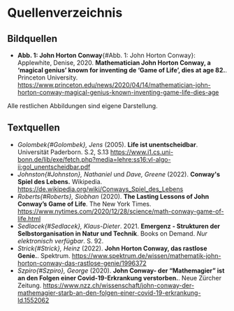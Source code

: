 # Quellenverzeichnis


## Bildquellen

- **Abb. 1: John Horton Conway**{#Abb. 1: John Horton Conway}: Applewhite, Denise, 2020. **Mathematician John Horton Conway, a ‘magical genius’ known for inventing de ‘Game of Life’, dies at age 82.**. Princeton University. https://www.princeton.edu/news/2020/04/14/mathematician-john-horton-conway-magical-genius-known-inventing-game-life-dies-age 

Alle restlichen Abbildungen sind eigene Darstellung.

## Textquellen

- *Golombek{#Golombek}, Jens* (2005). **Life ist unentscheidbar**. Universität Paderborn. S.2, S.13 https://www.i1.cs.uni-bonn.de/lib/exe/fetch.php?media=lehre:ss16:vl-algo-ii:gol_unentscheidbar.pdf
- *Johnston{#Johnston}, Nathaniel* und *Dave, Greene* (2022). **Conway's Spiel des Lebens.** Wikipedia. https://de.wikipedia.org/wiki/Conways_Spiel_des_Lebens
- *Roberts{#Roberts}, Siobhan* (2020). **The Lasting Lessons of John Conway’s Game of Life**. The New York Times. https://www.nytimes.com/2020/12/28/science/math-conway-game-of-life.html
- *Sedlacek{#Sedlacek}, Klaus-Dieter*. 2021. **Emergenz - Strukturen der Selbstorganisation in Natur und Technik**. Books on Demand. *Nur elektronisch verfügbar*. S. 92. 
- *Strick{#Strick}, Heinz* (2022). **John Horton Conway, das rastlose Genie.**. Spektrum. https://www.spektrum.de/wissen/mathematik-john-horton-conway-das-rastlose-genie/1996372
- *Szpiro{#Szpiro}, George* (2020). **John Conway- der “Mathemagier” ist an den Folgen einer Covid-19-Erkrankung verstorben.**. Neue Zürcher Zeitung. https://www.nzz.ch/wissenschaft/john-conway-der-mathemagier-starb-an-den-folgen-einer-covid-19-erkrankung-ld.1552062




